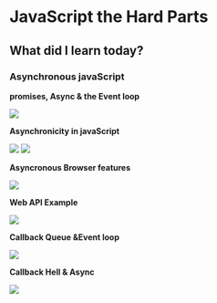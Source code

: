 <h1>JavaScript the Hard Parts</h1>
<h2>What did I learn today?</h2>
<h3>Asynchronous javaScript</h3>
<p><strong>promises, Async & the Event loop</strong></p>
<img src ="https://github.com/Rawan969/Mastering-JavaScript-in-20-Days/assets/121896627/6532b2cc-209e-4f87-8bcb-b0c43e47793a">
<p><strong>Asynchronicity in javaScript</strong></p>
<img src = "https://github.com/Rawan969/Mastering-JavaScript-in-20-Days/assets/121896627/0e646e09-422d-47c6-bc12-f1ada6a0498a">
<img src ="https://github.com/Rawan969/Mastering-JavaScript-in-20-Days/assets/121896627/d085162c-8b32-47cd-8dff-c0f32a3dab80">
<p><strong>Asyncronous Browser features</strong></p>
<img src ="https://github.com/Rawan969/Mastering-JavaScript-in-20-Days/assets/121896627/0084b226-35b4-484f-a915-10d4f51f6b22">
<p><strong>Web API Example</strong></p>
<img src ="https://github.com/Rawan969/Mastering-JavaScript-in-20-Days/assets/121896627/f458e432-0f5e-44c0-a849-549fa0b5df65">
<p><strong>Callback Queue &Event loop</strong></p>
<img src ="https://github.com/Rawan969/Mastering-JavaScript-in-20-Days/assets/121896627/5860e047-38aa-4e7f-af95-928c7c4a2b37">
<p><strong>Callback Hell & Async</strong></p>
<img src="https://github.com/Rawan969/Mastering-JavaScript-in-20-Days/assets/121896627/af5380e5-21c0-492f-a105-71abf56a5fd2">


